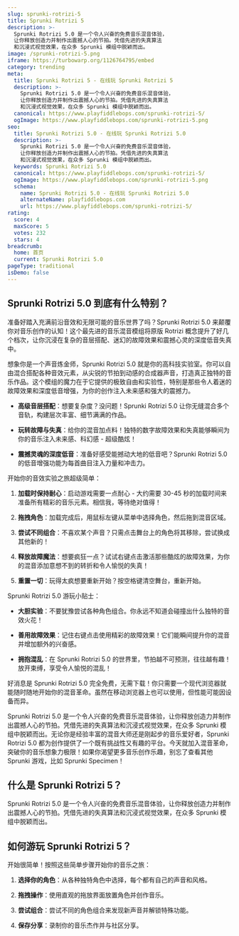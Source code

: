 ```yaml
---
slug: sprunki-rotrizi-5
title: Sprunki Rotrizi 5
description: >-
  Sprunki Rotrizi 5.0 是一个令人兴奋的免费音乐混音体验，
  让你释放创造力并制作出震撼人心的节拍。凭借先进的失真算法
  和沉浸式视觉效果，在众多 Sprunki 模组中脱颖而出。
image: /sprunki-rotrizi-5.png
iframe: https://turbowarp.org/1126764795/embed
category: trending
meta:
  title: Sprunki Rotrizi 5 - 在线玩 Sprunki Rotrizi 5
  description: >-
    Sprunki Rotrizi 5.0 是一个令人兴奋的免费音乐混音体验，
    让你释放创造力并制作出震撼人心的节拍。凭借先进的失真算法
    和沉浸式视觉效果，在众多 Sprunki 模组中脱颖而出。
  canonical: https://www.playfiddlebops.com/sprunki-rotrizi-5/
  ogImage: https://www.playfiddlebops.com/sprunki-rotrizi-5.png
seo:
  title: Sprunki Rotrizi 5.0 - 在线玩 Sprunki Rotrizi 5.0
  description: >-
    Sprunki Rotrizi 5.0 是一个令人兴奋的免费音乐混音体验，
    让你释放创造力并制作出震撼人心的节拍。凭借先进的失真算法
    和沉浸式视觉效果，在众多 Sprunki 模组中脱颖而出。
  keywords: Sprunki Rotrizi 5.0
  canonical: https://www.playfiddlebops.com/sprunki-rotrizi-5/
  ogImage: https://www.playfiddlebops.com/sprunki-rotrizi-5.png
  schema:
    name: Sprunki Rotrizi 5.0 - 在线玩 Sprunki Rotrizi 5.0
    alternateName: playfiddlebops.com
    url: https://www.playfiddlebops.com/sprunki-rotrizi-5/
rating:
  score: 4
  maxScore: 5
  votes: 232
  stars: 4
breadcrumb:
  home: 首页
  current: Sprunki Rotrizi 5.0
pageType: traditional
isDemo: false
---
```


## Sprunki Rotrizi 5.0 到底有什么特别？

准备好踏入充满前沿音效和无限可能的音乐世界了吗？Sprunki Rotrizi 5.0 来颠覆你对音乐创作的认知！这个最先进的音乐混音模组将原版 Rotrizi 概念提升了好几个档次，让你沉浸在复杂的音层搭配、迷幻的故障效果和震撼心灵的深度低音失真中。

想象你是一个声音炼金师，Sprunki Rotrizi 5.0 就是你的高科技实验室。你可以自由混合搭配各种音效元素，从尖锐的节拍到动感的合成器声音，打造真正独特的音乐作品。这个模组的魔力在于它提供的极致自由和实验性，特别是那些令人着迷的故障效果和深度低音增强，为你的创作注入未来感和强大的震撼力。

- **高级音层搭配**：想要复杂度？没问题！Sprunki Rotrizi 5.0 让你无缝混合多个音轨，构建层次丰富、细节满满的作品。

- **玩转故障与失真**：给你的混音加点料！独特的数字故障效果和失真能够瞬间为你的音乐注入未来感、科幻感 - 超级酷炫！

- **震撼灵魂的深度低音**：准备好感受能撼动大地的低音吧？Sprunki Rotrizi 5.0 的低音增强功能为每首曲目注入力量和冲击力。

开始你的音效实验之旅超级简单：

1. **加载时保持耐心**：启动游戏需要一点耐心 - 大约需要 30-45 秒的加载时间来准备所有精彩的音乐元素。相信我，等待绝对值得！

1. **拖拽角色**：加载完成后，用鼠标左键从菜单中选择角色，然后拖到混音区域。

1. **尝试不同组合**：不喜欢某个声音？只需点击舞台上的角色将其移除，尝试换成其他新的！

1. **释放故障魔法**：想要疯狂一点？试试右键点击激活那些酷炫的故障效果，为你的混音添加意想不到的转折和令人愉悦的失真！

1. **重置一切**：玩得太疯想要重新开始？按空格键清空舞台，重新开始。

Sprunki Rotrizi 5.0 游玩小贴士：

- **大胆实验**：不要犹豫尝试各种角色组合。你永远不知道会碰撞出什么独特的音效火花！

- **善用故障效果**：记住右键点击使用精彩的故障效果！它们能瞬间提升你的混音并增加额外的兴奋感。

- **拥抱混乱**：在 Sprunki Rotrizi 5.0 的世界里，节拍越不可预测，往往越有趣！放开束缚，享受令人愉悦的混乱！

好消息是 Sprunki Rotrizi 5.0 完全免费，无需下载！你只需要一个现代浏览器就能随时随地开始你的混音革命。虽然在移动浏览器上也可以使用，但性能可能因设备而异。

Sprunki Rotrizi 5.0 是一个令人兴奋的免费音乐混音体验，让你释放创造力并制作出震撼人心的节拍。凭借先进的失真算法和沉浸式视觉效果，在众多 Sprunki 模组中脱颖而出。无论你是经验丰富的混音大师还是刚起步的音乐爱好者，Sprunki Rotrizi 5.0 都为创作提供了一个既有挑战性又有趣的平台。今天就加入混音革命，突破你的音乐想象力极限！如果你渴望更多音乐创作乐趣，别忘了查看其他 Sprunki 游戏，比如 Sprunki Specimen！

## 什么是 Sprunki Rotrizi 5？

Sprunki Rotrizi 5.0 是一个令人兴奋的免费音乐混音体验，让你释放创造力并制作出震撼人心的节拍。凭借先进的失真算法和沉浸式视觉效果，在众多 Sprunki 模组中脱颖而出。

## 如何游玩 Sprunki Rotrizi 5？

开始很简单！按照这些简单步骤开始你的音乐之旅：

1. **选择你的角色**：从各种独特角色中选择，每个都有自己的声音和风格。

1. **拖拽操作**：使用直观的拖放界面放置角色并创作音乐。

1. **尝试组合**：尝试不同的角色组合来发现新声音并解锁特殊功能。

1. **保存分享**：录制你的音乐杰作并与社区分享。